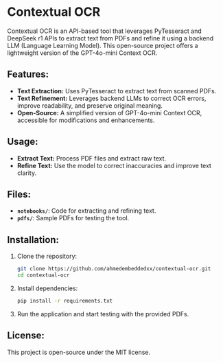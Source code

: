 # Contextual OCR

Contextual OCR is an API-based tool that leverages PyTesseract and DeepSeek r1 APIs to extract text from PDFs and refine it using a backend LLM (Language Learning Model). This open-source project offers a lightweight version of the GPT-4o-mini Context OCR.

## Features:

- **Text Extraction:** Uses PyTesseract to extract text from scanned PDFs.
- **Text Refinement:** Leverages backend LLMs to correct OCR errors, improve readability, and preserve original meaning.
- **Open-Source:** A simplified version of GPT-4o-mini Context OCR, accessible for modifications and enhancements.

## Usage:

- **Extract Text:** Process PDF files and extract raw text.
- **Refine Text:** Use the model to correct inaccuracies and improve text clarity.

## Files:

- **`notebooks/`**: Code for extracting and refining text.
- **`pdfs/`**: Sample PDFs for testing the tool.

## Installation:

1. Clone the repository:

   ```bash
   git clone https://github.com/ahmedembeddedxx/contextual-ocr.git
   cd contextual-ocr
   ```

2. Install dependencies:

   ```bash
   pip install -r requirements.txt
   ```

3. Run the application and start testing with the provided PDFs.

## License:

This project is open-source under the MIT license.
